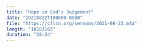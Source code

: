 ```yaml
---
title: "Hope in God's Judgement"
date: "20210822T100000-0500"
file: "https://cflcn.org/sermons/2021-08-22.m4a"
length: "18183163"
duration: "38:24"
---
```

